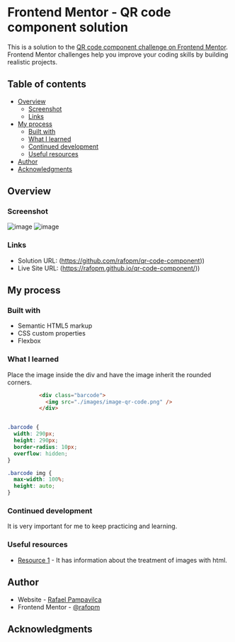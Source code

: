 # Frontend Mentor - QR code component solution

This is a solution to the [QR code component challenge on Frontend Mentor](https://www.frontendmentor.io/challenges/qr-code-component-iux_sIO_H). Frontend Mentor challenges help you improve your coding skills by building realistic projects. 

## Table of contents

- [Overview](#overview)
  - [Screenshot](#screenshot)
  - [Links](#links)
- [My process](#my-process)
  - [Built with](#built-with)
  - [What I learned](#what-i-learned)
  - [Continued development](#continued-development)
  - [Useful resources](#useful-resources)
- [Author](#author)
- [Acknowledgments](#acknowledgments)


## Overview

### Screenshot
![image](https://github.com/rafopm/qr-code-component/assets/5562967/45b4cac4-839c-4242-8722-a75fee79034a)
![image](https://github.com/rafopm/qr-code-component/assets/5562967/20639654-82c3-49c0-ac34-7c429716cd09)


### Links

- Solution URL: (https://github.com/rafopm/qr-code-component))
- Live Site URL: (https://rafopm.github.io/qr-code-component/))

## My process

### Built with

- Semantic HTML5 markup
- CSS custom properties
- Flexbox

### What I learned

Place the image inside the div and have the image inherit the rounded corners.

```html
          <div class="barcode">
            <img src="./images/image-qr-code.png" />
          </div>
```
```css

.barcode {
  width: 290px;
  height: 290px;
  border-radius: 10px;
  overflow: hidden;
}

.barcode img {
  max-width: 100%;
  height: auto;
}
```

### Continued development

It is very important for me to keep practicing and learning.

### Useful resources

- [Resource 1](https://developer.mozilla.org/es/docs/Learn/HTML/Multimedia_and_embedding/Images_in_HTML) - It has information about the treatment of images with html.


## Author

- Website - [Rafael Pampavilca](https://rafopm.netlify.app/)
- Frontend Mentor - [@rafopm](https://www.frontendmentor.io/profile/rafopm)

## Acknowledgments


